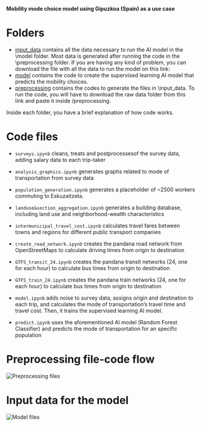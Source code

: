 **Mobility mode choice model using Gipuzkoa (Spain) as a use case**

# Folders
- [input_data](https://github.com/Inigo-Azcarate/CSLG_ModeChoice/tree/main/input_data) contains all the data necessary to run the AI model in the \model folder. Most data is generated after running the code in the \preprocessing folder. If you are having any kind of problem, you can download the file with all the data to run the model on this link: 
- [model](https://github.com/Inigo-Azcarate/CSLG_ModeChoice/tree/main/model) contains the code to create the supervised learning AI model that predicts the mobility choices. 
- [preprocessing](https://github.com/Inigo-Azcarate/CSLG_ModeChoice/tree/main/preprocessing) contains the codes to generate the files in \input_data. To run the code, you will have to download the raw data folder from this link and paste it inside /preprocessing.

Inside each folder, you have a brief explanation of how code works.


# Code files
- `surveys.ipynb` cleans, treats and postprocessesof the survey data, adding salary data to each trip-taker
- `analysis_graphics.ipynb` generates graphs related to mode of transportation from survey data
- `population_generation.ipynb` generates a placeholder of ~2500 workers commuting to Eskuzaitzeta.
- `landuse&section_aggregation.ipynb` generates a building database, including land use and neighborhood-wealth characteristics
- `intermunicipal_travel_cost.ipynb` calculates travel fares between towns and regions for different public transport companies
- `create_road_network.ipynb` creates the pandana road network from OpenStreetMaps to calculate driving times from origin to destination
- `GTFS_transit_24.ipynb` creates the pandana transit networks (24, one for each hour) to calculate bus times from origin to destination
- `GTFS_train_24.ipynb` creates the pandana train networks (24, one for each hour) to calculate bus times from origin to destination

- `model.ipynb` adds noise to survey data, assigns origin and destination to each trip, and calculates the mode of transportation’s travel time and travel cost. Then, it trains the supervised learning AI model.
- `predict.ipynb` uses the aforementioned AI model (Random Forest Classifier) and predicts the mode of transportation for an specific population

# Preprocessing file-code flow
![Preprocessing files](images/preprocessing_pic.png)

# Input data for the model
![Model files](images/model_pic.png)
